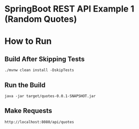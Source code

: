 # SpringBoot REST API Example 1 (Random Quotes)

# How to Run

## Build After Skipping Tests
```
./mvnw clean install -DskipTests
```

## Run the Build
```
java -jar target/quotes-0.0.1-SNAPSHOT.jar
```

## Make Requests

```
http://localhost:8080/api/quotes
```